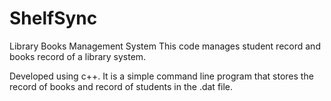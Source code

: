 # ShelfSync
Library Books Management System
This code manages student record and books record of a library system.

Developed using c++. It is a simple command line program that stores the
record of books and record of students in the .dat file.



